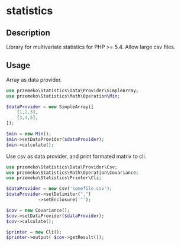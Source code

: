 # statistics

## Description
Library for multivariate statistics for PHP >= 5.4. Allow large csv files.

## Usage
Array as data provider.

```php
use przemeko\Statistics\Data\Provider\SimpleArray;
use przemeko\Statistics\Math\Operation\Min;

$dataProvider = new SimpleArray([
    [1,2,3],
    [3,4,5],
]);

$min = new Min();
$min->setDataProvider($dataProvider);
$min->calculate();
```

Use csv as data provider, and print formated matrix to cli.

```php
use przemeko\Statistics\Data\Provider\Csv;
use przemeko\Statistics\Math\Operation\Covariance;
use przemeko\Statistics\Printer\Cli;

$dataProvider = new Csv('somefile.csv');
$dataProvider->setDelimiter(",")
            ->setEnclosure('"');

$cov = new Covariance();
$cov->setDataProvider($dataProvider);
$cov->calculate();

$printer = new Cli();
$printer->output( $cov->getResult());
```
